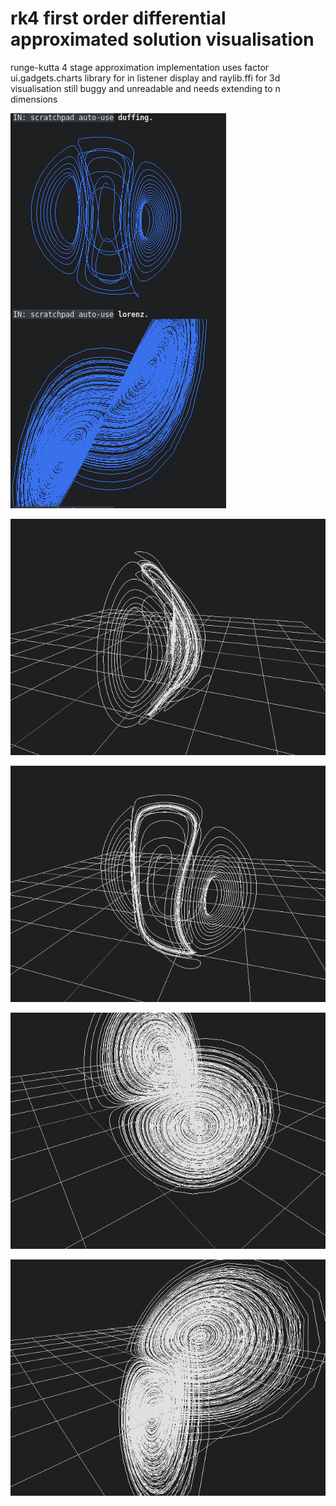 # rk4 first order differential approximated solution visualisation

runge-kutta 4 stage approximation implementation
uses factor ui.gadgets.charts library for in listener display and raylib.ffi for 3d visualisation
still buggy and unreadable and needs extending to n dimensions

![gadget-differential](./img/gadget-lorenz-duffing.png)

![3d-duffing](./img/3d-duffing.png)

![3d-duffing-2](./img/3d-duffing-2.png)

![3d-lorenz](./img/3d-lorenz.png)

![3d-lorenz-2](./img/3d-lorenz-2.png)


